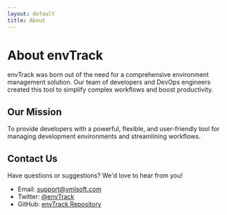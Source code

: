 ```yaml
---
layout: default
title: About
---
```


# About envTrack

envTrack was born out of the need for a comprehensive environment management solution. Our team of developers and DevOps engineers created this tool to simplify complex workflows and boost productivity.

## Our Mission

To provide developers with a powerful, flexible, and user-friendly tool for managing development environments and streamlining workflows.

## Contact Us

Have questions or suggestions? We'd love to hear from you!

- Email: support@vmlsoft.com
- Twitter: [@envTrack](https://twitter.com/envTrack)
- GitHub: [envTrack Repository](https://github.com/envtrack/envtrack)
